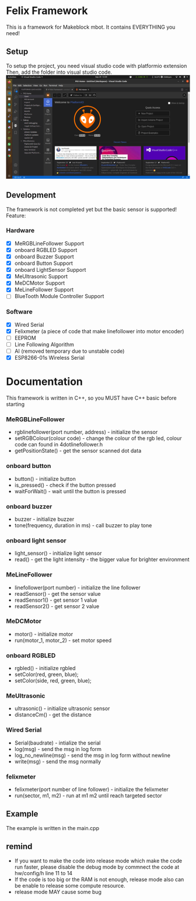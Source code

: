 # Felix Framework
This is a framework for Makeblock mbot. It contains EVERYTHING you need!
## Setup
To setup the project, you need visual studio code with platformio extension
Then, add the folder into visual studio code.
![setup](https://github.com/felixthian/felix-framework-v2/blob/master/pic/001.png)
## Development
The framework is not completed yet but the basic sensor is supported!
Feature:
### Hardware
- [X] MeRGBLineFollower Support
- [X] onboard RGBLED Support
- [X] onboard Buzzer Support
- [X] onboard Button Support
- [X] onboard LightSensor Support
- [X] MeUltrasonic Support
- [X] MeDCMotor Support
- [X] MeLineFollower Support
- [ ] BlueTooth Module Controller Support
### Software
- [X] Wired Serial
- [X] Felixmeter (a piece of code that make linefollower into motor encoder)
- [ ] EEPROM
- [ ] Line Following Algorithm
- [ ] AI (removed temporary due to unstable code)
- [X] ESP8266-01s Wireless Serial
# Documentation
This framework is written in C++, so you MUST have C++ basic before starting
### MeRGBLineFollower
- rgblinefollower(port number, address) - initialize the sensor
- setRGBColour(colour code) - change the colour of the rgb led, colour code can found in 4dotlinefollower.h
- getPositionState() - get the sensor scanned dot data
### onboard button
- button() - initialize button
- is_pressed() - check if the button pressed
- waitForWait() - wait until the button is pressed
### onboard buzzer
- buzzer - initialize buzzer
- tone(frequency, duration in ms) - call buzzer to play tone
### onboard light sensor
- light_sensor() - initialize light sensor
- read() - get the light intensity - the bigger value for brighter environment
### MeLineFollower
- linefollower(port number) - initialize the line follower
- readSensor() - get the sensor value
- readSensor1() - get sensor 1 value
- readSensor2() - get sensor 2 value 
### MeDCMotor
- motor() - initialize motor
- run(motor_1, motor_2) - set motor speed
### onboard RGBLED
- rgbled() - initialize rgbled
- setColor(red, green, blue);
- setColor(side, red, green, blue);
### MeUltrasonic
- ultrasonic() - initialize ultrasonic sensor
- distanceCm() - get the distance
### Wired Serial
- Serial(baudrate) - intialize the serial
- log(msg) - send the msg in log form
- log_no_newline(msg) - send the msg in log form without newline
- write(msg) - send the msg normally
### felixmeter
- felixmeter(port number of line follower) - initialize the felixmeter
- run(sector, m1, m2) - run at m1 m2 until reach targeted sector
## Example
The example is written in the main.cpp
## remind
- If you want to make the code into release mode which make the code run faster, please disable the debug mode by commnect the code at hw/config/h line 11 to 14
- If the code is too big or the RAM is not enough, release mode also can be enable to release some compute resource.
- release mode MAY cause some bug